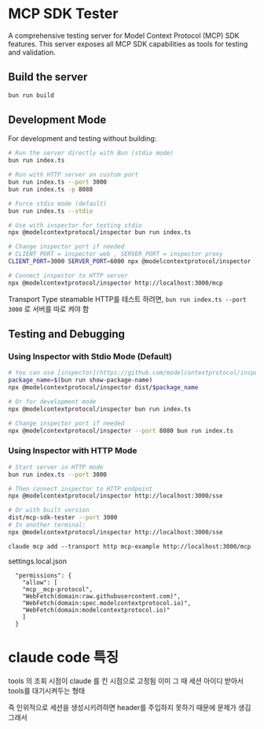 # MCP SDK Tester

A comprehensive testing server for Model Context Protocol (MCP) SDK features. This server exposes all MCP SDK capabilities as tools for testing and validation.

## Build the server

```bash
bun run build
```

## Development Mode

For development and testing without building:

```bash
# Run the server directly with Bun (stdio mode)
bun run index.ts

# Run with HTTP server on custom port
bun run index.ts --port 3000
bun run index.ts -p 8080

# Force stdio mode (default)
bun run index.ts --stdio

# Use with inspector for testing stdio
npx @modelcontextprotocol/inspector bun run index.ts

# Change inspector port if needed
# CLIENT_PORT = inspector web , SERVER_PORT = inspector proxy   
CLIENT_PORT=3000 SERVER_PORT=6000 npx @modelcontextprotocol/inspector

# Connect inspector to HTTP server
npx @modelcontextprotocol/inspector http://localhost:3000/mcp
```

Transport Type steamable HTTP를 테스트 하려면, `bun run index.ts --port 3000` 로 서버를 따로 켜야 함


## Testing and Debugging

### Using Inspector with Stdio Mode (Default)

```bash
# You can use [inspector](https://github.com/modelcontextprotocol/inspector) for testing and debugging.
package_name=$(bun run show-package-name)
npx @modelcontextprotocol/inspector dist/$package_name

# Or for development mode
npx @modelcontextprotocol/inspector bun run index.ts

# Change inspector port if needed
npx @modelcontextprotocol/inspector --port 8080 bun run index.ts
```

### Using Inspector with HTTP Mode

```bash
# Start server in HTTP mode
bun run index.ts --port 3000

# Then connect inspector to HTTP endpoint
npx @modelcontextprotocol/inspector http://localhost:3000/sse

# Or with built version
dist/mcp-sdk-tester --port 3000
# In another terminal:
npx @modelcontextprotocol/inspector http://localhost:3000/sse
```



```
claude mcp add --transport http mcp-example http://localhost:3000/mcp
```

settings.local.json
```
  "permissions": {
    "allow": [
    "mcp__mcp-protocol",
    "WebFetch(domain:raw.githubusercontent.com)",
    "WebFetch(domain:spec.modelcontextprotocol.io)",
    "WebFetch(domain:modelcontextprotocol.io)"
    ]
  }
```


# claude code 특징 
tools 의 조회 시점이 claude 를 킨 시점으로 고정됨
이미 그 때 세션 아이디 받아서 tools를 대기시켜두는 형태

즉 인위적으로 세션을 생성시키려하면 header를 주입하지 못하기 때문에 문제가 생김
그래서 
